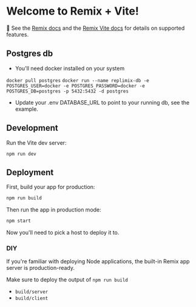 # Welcome to Remix + Vite!

📖 See the [Remix docs](https://remix.run/docs) and the [Remix Vite docs](https://remix.run/docs/en/main/guides/vite) for details on supported features.

## Postgres db

- You'll need docker installed on your system

`docker pull postgres`
`docker run --name replimix-db -e POSTGRES_USER=docker -e POSTGRES_PASSWORD=docker -e POSTGRES_DB=postgres -p 5432:5432 -d postgres`

- Update your .env DATABASE_URL to point to your running db, see the example.

## Development

Run the Vite dev server:

```shellscript
npm run dev
```

## Deployment

First, build your app for production:

```sh
npm run build
```

Then run the app in production mode:

```sh
npm start
```

Now you'll need to pick a host to deploy it to.

### DIY

If you're familiar with deploying Node applications, the built-in Remix app server is production-ready.

Make sure to deploy the output of `npm run build`

- `build/server`
- `build/client`
